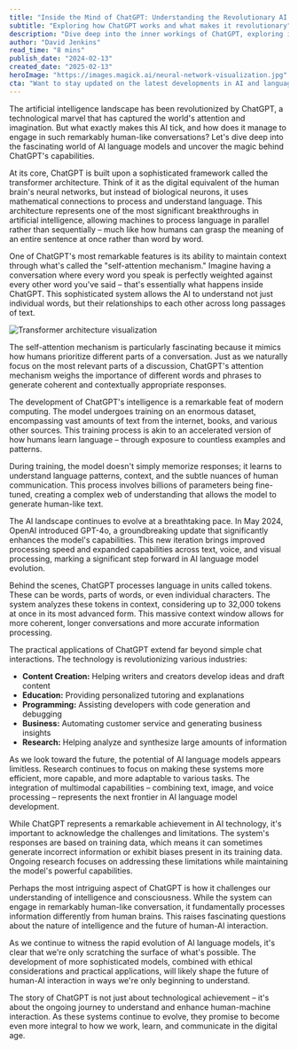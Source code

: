 ```yaml
---
title: "Inside the Mind of ChatGPT: Understanding the Revolutionary AI Language Model"
subtitle: "Exploring how ChatGPT works and what makes it revolutionary"
description: "Dive deep into the inner workings of ChatGPT, exploring its transformer architecture, self-attention mechanism, and the revolutionary impact it's having across industries. Learn how this AI marvel processes language and what the future holds for AI language models."
author: "David Jenkins"
read_time: "8 mins"
publish_date: "2024-02-13"
created_date: "2025-02-13"
heroImage: "https://images.magick.ai/neural-network-visualization.jpg"
cta: "Want to stay updated on the latest developments in AI and language models? Follow us on LinkedIn for exclusive insights and breaking news in the world of artificial intelligence."
---
```


The artificial intelligence landscape has been revolutionized by ChatGPT, a technological marvel that has captured the world's attention and imagination. But what exactly makes this AI tick, and how does it manage to engage in such remarkably human-like conversations? Let's dive deep into the fascinating world of AI language models and uncover the magic behind ChatGPT's capabilities.

At its core, ChatGPT is built upon a sophisticated framework called the transformer architecture. Think of it as the digital equivalent of the human brain's neural networks, but instead of biological neurons, it uses mathematical connections to process and understand language. This architecture represents one of the most significant breakthroughs in artificial intelligence, allowing machines to process language in parallel rather than sequentially – much like how humans can grasp the meaning of an entire sentence at once rather than word by word.

One of ChatGPT's most remarkable features is its ability to maintain context through what's called the "self-attention mechanism." Imagine having a conversation where every word you speak is perfectly weighted against every other word you've said – that's essentially what happens inside ChatGPT. This sophisticated system allows the AI to understand not just individual words, but their relationships to each other across long passages of text.

![Transformer architecture visualization](https://i.magick.ai/PIXE/1738406181100_magick_img.webp)

The self-attention mechanism is particularly fascinating because it mimics how humans prioritize different parts of a conversation. Just as we naturally focus on the most relevant parts of a discussion, ChatGPT's attention mechanism weighs the importance of different words and phrases to generate coherent and contextually appropriate responses.

The development of ChatGPT's intelligence is a remarkable feat of modern computing. The model undergoes training on an enormous dataset, encompassing vast amounts of text from the internet, books, and various other sources. This training process is akin to an accelerated version of how humans learn language – through exposure to countless examples and patterns.

During training, the model doesn't simply memorize responses; it learns to understand language patterns, context, and the subtle nuances of human communication. This process involves billions of parameters being fine-tuned, creating a complex web of understanding that allows the model to generate human-like text.

The AI landscape continues to evolve at a breathtaking pace. In May 2024, OpenAI introduced GPT-4o, a groundbreaking update that significantly enhances the model's capabilities. This new iteration brings improved processing speed and expanded capabilities across text, voice, and visual processing, marking a significant step forward in AI language model evolution.

Behind the scenes, ChatGPT processes language in units called tokens. These can be words, parts of words, or even individual characters. The system analyzes these tokens in context, considering up to 32,000 tokens at once in its most advanced form. This massive context window allows for more coherent, longer conversations and more accurate information processing.

The practical applications of ChatGPT extend far beyond simple chat interactions. The technology is revolutionizing various industries:

- **Content Creation:** Helping writers and creators develop ideas and draft content
- **Education:** Providing personalized tutoring and explanations
- **Programming:** Assisting developers with code generation and debugging
- **Business:** Automating customer service and generating business insights
- **Research:** Helping analyze and synthesize large amounts of information

As we look toward the future, the potential of AI language models appears limitless. Research continues to focus on making these systems more efficient, more capable, and more adaptable to various tasks. The integration of multimodal capabilities – combining text, image, and voice processing – represents the next frontier in AI language model development.

While ChatGPT represents a remarkable achievement in AI technology, it's important to acknowledge the challenges and limitations. The system's responses are based on training data, which means it can sometimes generate incorrect information or exhibit biases present in its training data. Ongoing research focuses on addressing these limitations while maintaining the model's powerful capabilities.

Perhaps the most intriguing aspect of ChatGPT is how it challenges our understanding of intelligence and consciousness. While the system can engage in remarkably human-like conversation, it fundamentally processes information differently from human brains. This raises fascinating questions about the nature of intelligence and the future of human-AI interaction.

As we continue to witness the rapid evolution of AI language models, it's clear that we're only scratching the surface of what's possible. The development of more sophisticated models, combined with ethical considerations and practical applications, will likely shape the future of human-AI interaction in ways we're only beginning to understand.

The story of ChatGPT is not just about technological achievement – it's about the ongoing journey to understand and enhance human-machine interaction. As these systems continue to evolve, they promise to become even more integral to how we work, learn, and communicate in the digital age.